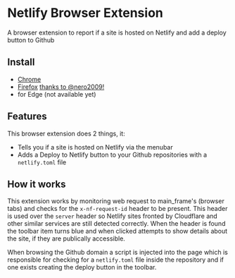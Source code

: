 # Netlify Browser Extension

A browser extension to report if a site is hosted on Netlify and add a deploy button to Github

## Install

- [Chrome](https://chrome.google.com/webstore/detail/netlify-chrome-extension/dkhfpnphbcckigklfkaemnjdmghhcaoh)
- [Firefox](https://addons.mozilla.org/en-US/firefox/addon/netlify-browser-extension) [thanks to @nero2009!](https://github.com/netlify/netlify-browser-extension/pull/2#issuecomment-440616828)
- for Edge (not available yet)

## Features

This browser extension does 2 things, it:

- Tells you if a site is hosted on Netlify via the menubar
- Adds a Deploy to Netlify button to your Github repositories with a `netlify.toml` file

## How it works

This extension works by monitoring web request to main_frame's (browser tabs) and checks for the `x-nf-request-id` header to be present. This header is used over the `server` header so Netlify sites fronted by Cloudflare and other similar services are still detected correctly. When the header is found the toolbar item turns blue and when clicked attempts to show details about the site, if they are publically accessible.

When browsing the Github domain a script is injected into the page which is responsible for checking for a `netlify.toml` file inside the repository and if one exists creating the deploy button in the toolbar.
